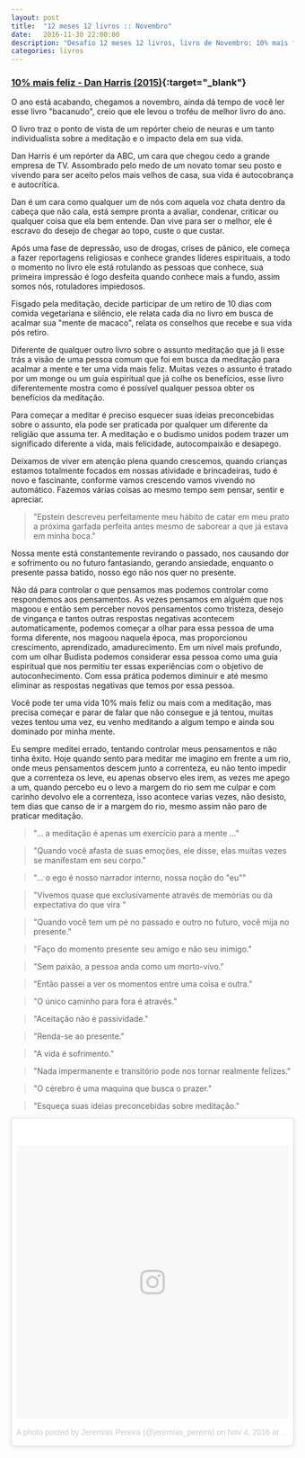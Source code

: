 ```yaml
---
layout: post
title:  "12 meses 12 livros :: Novembro"
date:   2016-11-30 22:00:00
description: "Desafio 12 meses 12 livros, livro de Novembro: 10% mais feliz "
categories: livros
---
```


### [10% mais feliz - Dan Harris (2015)](https://www.amazon.com.br/10-Mais-Feliz-Harris-Dan/dp/8543102359/ref=sr_1_1?ie=UTF8&qid=1481284290&sr=8-1&keywords=10+mais+feliz){:target="_blank"}


O ano está acabando, chegamos a novembro, ainda dá tempo de você ler esse livro "bacanudo", creio que ele levou o troféu de melhor livro do ano.

O livro traz o ponto de vista de um repórter cheio de neuras e um tanto individualista sobre a meditação e o impacto dela em sua vida.

Dan Harris é um repórter da ABC, um cara que chegou cedo a grande empresa de TV. Assombrado pelo medo de um novato tomar seu posto e vivendo para ser aceito pelos mais velhos de casa, sua vida é autocobrança e autocrítica.

Dan é um cara como qualquer um de nós com aquela voz chata dentro da cabeça que não cala, está sempre pronta a avaliar, condenar, criticar ou qualquer coisa que ela bem entende. Dan vive para ser o melhor, ele é escravo do desejo de chegar ao topo, custe o que custar.

Após uma fase de depressão, uso de drogas, crises de pânico, ele começa a fazer reportagens religiosas e conhece grandes líderes espirituais, a todo o momento no livro ele está rotulando as pessoas que conhece, sua primeira impressão é logo desfeita quando conhece mais a fundo, assim somos nós, rotuladores impiedosos.

Fisgado pela meditação, decide participar de um retiro de 10 dias com comida vegetariana e silêncio, ele relata cada dia no livro em busca de acalmar sua "mente de macaco", relata os conselhos que recebe e sua vida pós retiro.

Diferente de qualquer outro livro sobre o assunto meditação que já li esse trás a visão de uma pessoa comum que foi em busca da meditação para acalmar a mente e ter uma vida mais feliz. Muitas vezes o assunto é tratado por um monge ou um guia espiritual que já colhe os benefícios, esse livro diferentemente mostra como é possível qualquer pessoa  obter os benefícios da meditação.

Para começar a meditar é preciso esquecer suas ideias preconcebidas sobre o assunto, ela pode ser praticada por qualquer um diferente da religião que assuma ter. A meditação e o budismo unidos podem trazer um significado diferente a vida, mais felicidade, autocompaixão e desapego.

Deixamos de viver em atenção plena quando crescemos, quando crianças estamos totalmente focados em nossas atividade e brincadeiras, tudo é novo e fascinante, conforme vamos crescendo vamos vivendo no automático. Fazemos várias coisas ao mesmo tempo sem pensar, sentir e apreciar.

> "Epstein descreveu perfeitamente meu hábito de catar em meu prato a próxima garfada perfeita antes mesmo de saborear a que já estava em minha boca."

Nossa mente está constantemente revirando o passado, nos causando dor e sofrimento ou no futuro fantasiando, gerando ansiedade, enquanto o presente passa batido, nosso ego não nos quer no presente.

Não dá para controlar o que pensamos mas podemos controlar como respondemos aos pensamentos. As vezes pensamos em alguém que nos magoou e então sem perceber novos pensamentos como tristeza, desejo de vingança e tantos outras respostas negativas acontecem automaticamente, podemos começar a olhar para essa pessoa de uma forma diferente, nos magoou naquela época, mas proporcionou crescimento, aprendizado, amadurecimento. Em um nível mais profundo, com um olhar Budista  podemos considerar essa pessoa como uma guia espiritual que nos permitiu ter essas experiências com o objetivo de autoconhecimento. Com essa prática podemos diminuir e até mesmo eliminar as respostas negativas que temos por essa pessoa.

Você pode ter uma vida 10% mais feliz ou mais com a meditação, mas precisa começar e parar de falar que não consegue e já tentou, muitas vezes tentou uma vez, eu venho meditando a algum tempo e ainda sou dominado por minha mente.

Eu sempre meditei errado, tentando controlar meus pensamentos e não tinha êxito. Hoje quando sento para meditar me imagino em frente a um rio, onde meus pensamentos descem junto a correnteza, eu não tento impedir que a correnteza os leve, eu apenas observo eles irem, as vezes me apego a um, quando percebo eu o levo a margem do rio sem me culpar e com carinho devolvo ele a correnteza, isso acontece varias vezes, não desisto, tem dias que canso de ir a margem do rio, mesmo assim não paro de praticar meditação.

> "... a meditação é apenas um exercício para a mente ..."

> "Quando você afasta de suas emoções, ele disse, elas muitas vezes se manifestam em seu corpo."

> "... o ego é nosso narrador interno, nossa noção do "eu""

> "Vivemos quase que exclusivamente através de memórias ou da expectativa do que vira "

> "Quando você tem um pé no passado e outro no futuro, você mija no presente."

> "Faço do momento presente seu amigo e não seu inimigo."

> "Sem paixão, a pessoa anda como um morto-vivo."

> "Então passei a ver os momentos entre uma coisa e outra."

> "O único caminho para fora é através."

> "Aceitação não é passividade."

> "Renda-se ao presente."

> "A vida é sofrimento."

> "Nada impermanente e transitório pode nos tornar realmente felizes."

> "O cérebro é uma maquina que busca o prazer."

> "Esqueça suas ideias preconcebidas sobre meditação."

<blockquote class="instagram-media" data-instgrm-version="7" style=" background:#FFF; border:0; border-radius:3px; box-shadow:0 0 1px 0 rgba(0,0,0,0.5),0 1px 10px 0 rgba(0,0,0,0.15); margin: 1px; max-width:658px; padding:0; width:99.375%; width:-webkit-calc(100% - 2px); width:calc(100% - 2px);"><div style="padding:8px;"> <div style=" background:#F8F8F8; line-height:0; margin-top:40px; padding:50.0% 0; text-align:center; width:100%;"> <div style=" background:url(data:image/png;base64,iVBORw0KGgoAAAANSUhEUgAAACwAAAAsCAMAAAApWqozAAAABGdBTUEAALGPC/xhBQAAAAFzUkdCAK7OHOkAAAAMUExURczMzPf399fX1+bm5mzY9AMAAADiSURBVDjLvZXbEsMgCES5/P8/t9FuRVCRmU73JWlzosgSIIZURCjo/ad+EQJJB4Hv8BFt+IDpQoCx1wjOSBFhh2XssxEIYn3ulI/6MNReE07UIWJEv8UEOWDS88LY97kqyTliJKKtuYBbruAyVh5wOHiXmpi5we58Ek028czwyuQdLKPG1Bkb4NnM+VeAnfHqn1k4+GPT6uGQcvu2h2OVuIf/gWUFyy8OWEpdyZSa3aVCqpVoVvzZZ2VTnn2wU8qzVjDDetO90GSy9mVLqtgYSy231MxrY6I2gGqjrTY0L8fxCxfCBbhWrsYYAAAAAElFTkSuQmCC); display:block; height:44px; margin:0 auto -44px; position:relative; top:-22px; width:44px;"></div></div><p style=" color:#c9c8cd; font-family:Arial,sans-serif; font-size:14px; line-height:17px; margin-bottom:0; margin-top:8px; overflow:hidden; padding:8px 0 7px; text-align:center; text-overflow:ellipsis; white-space:nowrap;"><a href="https://www.instagram.com/p/BMZw5wODud0/" style=" color:#c9c8cd; font-family:Arial,sans-serif; font-size:14px; font-style:normal; font-weight:normal; line-height:17px; text-decoration:none;" target="_blank">A photo posted by Jeremias Pereira (@jeremias_pereira)</a> on <time style=" font-family:Arial,sans-serif; font-size:14px; line-height:17px;" datetime="2016-11-04T21:01:18+00:00">Nov 4, 2016 at 2:01pm PDT</time></p></div></blockquote>
<script async defer src="//platform.instagram.com/en_US/embeds.js"></script>



